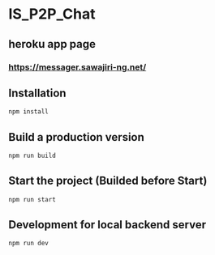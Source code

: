 # IS_P2P_Chat

## heroku app page

### https://messager.sawajiri-ng.net/

## Installation

```bash
npm install
```

## Build a production version

```bash
npm run build
```

## Start the project (Builded before Start)

```bash
npm run start
```

## Development for local backend server

```bash
npm run dev
```
